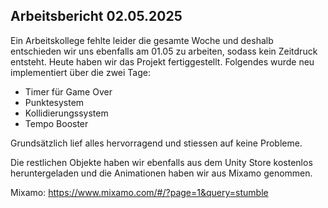## Arbeitsbericht 02.05.2025

Ein Arbeitskollege fehlte leider die gesamte Woche und deshalb entschieden wir uns ebenfalls am 01.05 zu arbeiten, sodass kein Zeitdruck entsteht.
Heute haben wir das Projekt fertiggestellt. Folgendes wurde neu implementiert über die zwei Tage:
- Timer für Game Over
- Punktesystem
- Kollidierungssystem
- Tempo Booster

Grundsätzlich lief alles hervorragend und stiessen auf keine Probleme.

Die restlichen Objekte haben wir ebenfalls aus dem Unity Store kostenlos heruntergeladen und die Animationen haben wir aus Mixamo genommen.

Mixamo:
https://www.mixamo.com/#/?page=1&query=stumble
